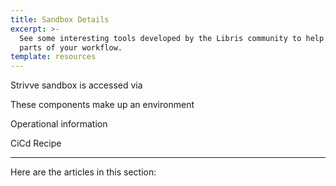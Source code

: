 ```yaml
---
title: Sandbox Details
excerpt: >-
  See some interesting tools developed by the Libris community to help automate
  parts of your workflow.
template: resources
---
```


Strivve sandbox is accessed via

These components make up an environment

Operational information

CiCd Recipe


***

Here are the articles in this section:
